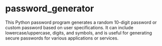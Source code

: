 # password_generator
This Python password program generates a random 10-digit password or custom password based on user specifications. It can include lowercase/uppercase, digits, 
and symbols, and is useful for generating secure passwords for various applications or services.


